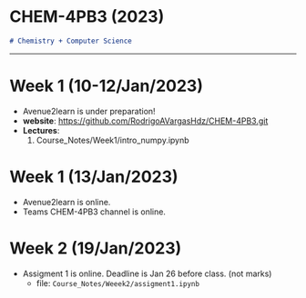 <!-- ---
marp: true
theme: default
# _class: invet
backgroundColor: #fff
# backgroundImage: url('../Figures/dallemini.png')
paginate: true
math: katex
---
# https://marp.app/

<style>
section { 
    font-size: 30px; 
}
img[alt~="center"] {
  display: block;
  margin: 0 auto;
}
</style>
<style scoped>section { font-size: 30px; }</style>
 -->


# **CHEM-4PB3 (2023)**

```markdown
# Chemistry + Computer Science
```

---

# **Week 1 (10-12/Jan/2023)**
* Avenue2learn is under preparation!
* **website**: https://github.com/RodrigoAVargasHdz/CHEM-4PB3.git
* **Lectures**: 
  1. Course_Notes/Week1/intro_numpy.ipynb

# **Week 1 (13/Jan/2023)**
* Avenue2learn is online.
* Teams CHEM-4PB3 channel is online.

# **Week 2 (19/Jan/2023)**
* Assigment 1 is online. Deadline is Jan 26 before class. (not marks)
  * file: ```Course_Notes/Weeek2/assigment1.ipynb```
  


